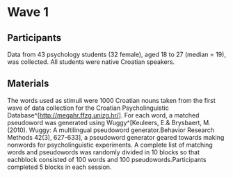 # Wave 1

## Participants

Data from 43 psychology students (32 female), aged 18 to 27 (median = 19),
was collected. All students were native Croatian speakers.

## Materials

The words used as stimuli were 1000 Croatian nouns taken from the first wave
of data collection for the Croatian Psycholinguistic
Database^[http://megahr.ffzg.unizg.hr/]. For each word, a matched pseudoword
was generated using Wuggy^[Keuleers, E.& Brysbaert, M. (2010). Wuggy: A
multilingual pseudoword generator.Behavior Research Methods 42(3), 627-633], a
pseudoword generator geared
towards making nonwords for psycholinguistic experiments.
A complete list of matching words and pseudowords was randomly divided
in 10 blocks so that eachblock consisted of 100 words and 100
pseudowords.Participants completed 5 blocks in each session.
